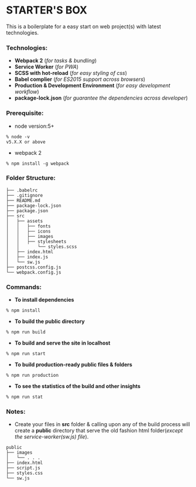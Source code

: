 # STARTER'S BOX

This is a boilerplate for a easy start on web project(s) with latest technologies.

### Technologies:
* **Webpack 2** (*for tasks & bundling*)
* **Service Worker** (*for PWA*)
* **SCSS with hot-reload** (*for easy styling of css*)
* **Babel complier** (*for ES2015 support across browsers*)
* **Production & Development Environment** (*for easy development workflow*)
* **package-lock.json** (*for guarantee the dependencies across developer*)

### Prerequisite:
* node version:5+ <br>
```
% node -v
v5.X.X or above
```

* webpack 2 <br>
```
% npm install -g webpack
```

### Folder Structure:
```
├── .babelrc
├── .gitignore
├── README.md
├── package-lock.json
├── package.json
├── src
│   ├── assets
│   │   ├── fonts
│   │   ├── icons
│   │   ├── images
│   │   ├── stylesheets
│   │       └── styles.scss
│   ├── index.html
│   ├── index.js
│   └── sw.js
├── postcss.config.js
└── webpack.config.js
```

### Commands:

*	**To install dependencies** <br>
```
% npm install
```

* **To build the public directory** <br>
```
% npm run build
```

* **To build and serve the site in localhost** <br>
```
% npm run start
```

* **To build production-ready public files & folders** <br>
```
% npm run production
```

* **To see the statistics of the build and other insights** <br>
```
% npm run stat
```

### Notes:
* Create your files in **src** folder & calling upon any of the build process will create a **public** directory that serve the old fashion html folder(*except the service-worker(sw.js) file*).

```
public
├── images
│   └── . . .
├── index.html
├── script.js
├── styles.css
└── sw.js
```
